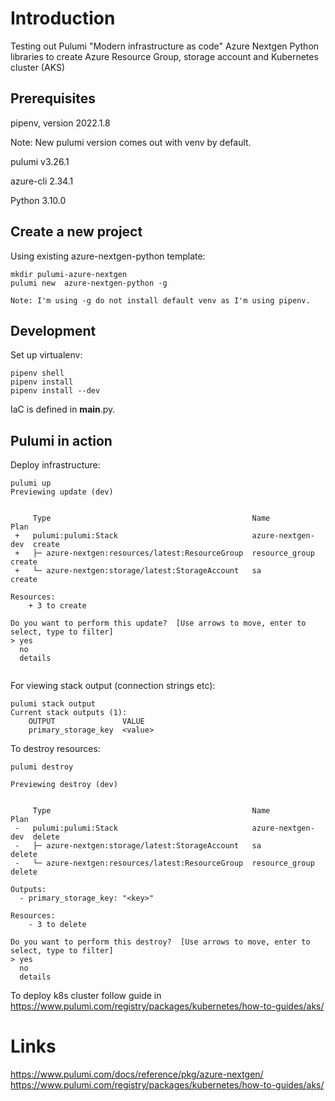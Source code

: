 # Introduction
Testing out Pulumi  "Modern infrastructure as code" Azure Nextgen Python libraries to create Azure Resource Group, storage account and Kubernetes cluster (AKS)

## Prerequisites
pipenv, version 2022.1.8

Note: New pulumi version comes out with venv by default.

pulumi v3.26.1

azure-cli  2.34.1

Python 3.10.0

## Create a new project
Using existing azure-nextgen-python template:

```
mkdir pulumi-azure-nextgen
pulumi new  azure-nextgen-python -g

Note: I'm using -g do not install default venv as I'm using pipenv.
```

## Development
Set up virtualenv:
```
pipenv shell
pipenv install
pipenv install --dev

```
IaC is defined in __main__.py.

## Pulumi in action

Deploy infrastructure:
```
pulumi up
Previewing update (dev)


     Type                                             Name               Plan       
 +   pulumi:pulumi:Stack                              azure-nextgen-dev  create     
 +   ├─ azure-nextgen:resources/latest:ResourceGroup  resource_group     create     
 +   └─ azure-nextgen:storage/latest:StorageAccount   sa                 create     
 
Resources:
    + 3 to create

Do you want to perform this update?  [Use arrows to move, enter to select, type to filter]
> yes
  no
  details


```

For viewing stack output (connection strings etc):
```
pulumi stack output
Current stack outputs (1):
    OUTPUT               VALUE
    primary_storage_key  <value>
```

To destroy resources:
```
pulumi destroy

Previewing destroy (dev)


     Type                                             Name               Plan       
 -   pulumi:pulumi:Stack                              azure-nextgen-dev  delete     
 -   ├─ azure-nextgen:storage/latest:StorageAccount   sa                 delete     
 -   └─ azure-nextgen:resources/latest:ResourceGroup  resource_group     delete     
 
Outputs:
  - primary_storage_key: "<key>"

Resources:
    - 3 to delete

Do you want to perform this destroy?  [Use arrows to move, enter to select, type to filter]
> yes
  no
  details
```

To deploy k8s cluster follow guide in https://www.pulumi.com/registry/packages/kubernetes/how-to-guides/aks/

# Links
https://www.pulumi.com/docs/reference/pkg/azure-nextgen/
https://www.pulumi.com/registry/packages/kubernetes/how-to-guides/aks/
